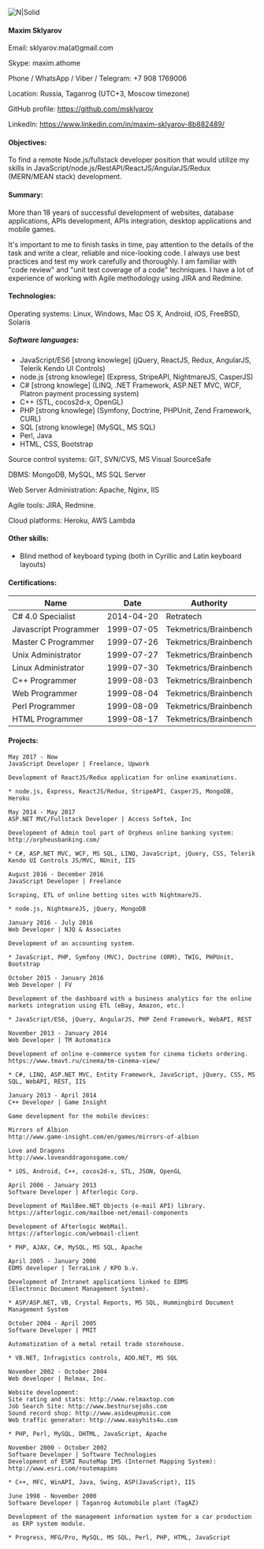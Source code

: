 ![N|Solid](http://s019.radikal.ru/i642/1707/9c/1937b2b75b1e.jpg)

#### Maxim Sklyarov

Email: sklyarov.ma(at)gmail.com

Skype: maxim.athome

Phone / WhatsApp / Viber / Telegram: +7 908 1769006 

Location: Russia, Taganrog (UTC+3, Moscow timezone)

GitHub profile: https://github.com/msklyarov

LinkedIn: https://www.linkedin.com/in/maxim-sklyarov-8b882489/

#### Objectives:

To find a remote Node.js/fullstack developer position that would utilize
 my skills in JavaScript/node.js/RestAPI/ReactJS/AngularJS/Redux
 (MERN/MEAN stack) development.

#### Summary:

More than 18 years of successful development of websites,
database applications, APIs development, APIs integration,
desktop applications and mobile games.

It's important to me to finish tasks in time, pay attention to the
details of the task and write a clear, reliable and nice-looking code.
I always use best practices and test my work carefully and thoroughly.
I am familiar with "code review" and "unit test coverage of a code"  techniques.
I have a lot of experience of working with Agile methodology using JIRA and Redmine.

#### Technologies:

Operating systems: Linux, Windows, Mac OS X, Android, iOS, FreeBSD, Solaris
##### Software languages:
 * JavaScript/ES6 [strong knowlege] (jQuery, ReactJS, Redux, AngularJS, Telerik Kendo UI Controls)
 * node.js [strong knowlege] (Express,  StripeAPI, NightmareJS, CasperJS)
 * C# [strong knowlege] (LINQ, .NET Framework, ASP.NET MVC, WCF, Platron payment processing system)
 * C++ (STL, cocos2d-x, OpenGL)
 * PHP [strong knowlege] (Symfony, Doctrine, PHPUnit, Zend Framework, CURL)
 * SQL [strong knowlege] (MySQL, MS SQL)
 * Perl, Java
 * HTML, CSS, Bootstrap

Source control systems: GIT, SVN/CVS, MS Visual SourceSafe

DBMS: MongoDB, MySQL, MS SQL Server

Web Server Administration: Apache, Nginx, IIS

Agile tools: JIRA, Redmine.

Cloud platforms: Heroku, AWS Lambda

#### Other skills:
 * Blind method of keyboard typing (both in Cyrillic and Latin keyboard layouts)

#### Certifications:

|Name|Date|Authority|
|----|----|---------|
|C# 4.0 Specialist|2014-04-20|Retratech|
|Javascript Programmer|1999-07-05|Tekmetrics/Brainbench|
|Master C Programmer|1999-07-26|Tekmetrics/Brainbench|
|Unix Administrator|1999-07-27|Tekmetrics/Brainbench|
|Linux Administrator|1999-07-30|Tekmetrics/Brainbench|
|C++ Programmer|1999-08-03|Tekmetrics/Brainbench|
|Web Programmer|1999-08-04|Tekmetrics/Brainbench|
|Perl Programmer|1999-08-09|Tekmetrics/Brainbench|
|HTML Programmer|1999-08-17|Tekmetrics/Brainbench|

#### Projects:

```
May 2017 - Now
JavaScript Developer | Freelance, Upwork

Development of ReactJS/Redux application for online examinations.

* node.js, Express, ReactJS/Redux, StripeAPI, CasperJS, MongoDB, Heroku
```
```
May 2014 - May 2017
ASP.NET MVC/Fullstack Developer | Access Softek, Inc

Development of Admin tool part of Orpheus online banking system:
http://orpheusbanking.com/

* C#, ASP.NET MVC, WCF, MS SQL, LINQ, JavaScript, jQuery, CSS, Telerik Kendo UI Controls JS/MVC, NUnit, IIS
```
```
August 2016 - December 2016
JavaScript Developer | Freelance

Scraping, ETL of online betting sites with NightmareJS.

* node.js, NightmareJS, jQuery, MongoDB
```
```
January 2016 - July 2016
Web Developer | NJQ & Associates

Development of an accounting system.

* JavaScript, PHP, Symfony (MVC), Doctrine (ORM), TWIG, PHPUnit, Bootstrap
```
```
October 2015 - January 2016
Web Developer | FV

Development of the dashboard with a business analytics for the online
markets integration using ETL (eBay, Amazon, etc.)

* JavaScript/ES6, jQuery, AngularJS, PHP Zend Framework, WebAPI, REST
```
```
November 2013 - January 2014
Web Developer | TM Automatica

Development of online e-commerce system for cinema tickets ordering.
https://www.tmavt.ru/cinema/tm-cinema-view/

* C#, LINQ, ASP.NET MVC, Entity Framework, JavaScript, jQuery, CSS, MS SQL, WebAPI, REST, IIS
```
```
January 2013 - April 2014
C++ Developer | Game Insight

Game development for the mobile devices:

Mirrors of Albion
http://www.game-insight.com/en/games/mirrors-of-albion

Love and Dragons
http://www.loveanddragonsgame.com/

* iOS, Android, C++, cocos2d-x, STL, JSON, OpenGL
```
```
April 2006 - January 2013
Software Developer | Afterlogic Corp.

Development of MailBee.NET Objects (e-mail API) library.
https://afterlogic.com/mailbee-net/email-components

Development of Afterlogic WebMail.
https://afterlogic.com/webmail-client

* PHP, AJAX, C#, MySQL, MS SQL, Apache
```
```
April 2005 - January 2006
EDMS developer | TerraLink / KPO b.v.

Development of Intranet applications linked to EDMS
(Electronic Document Management System).

* ASP/ASP.NET, VB, Crystal Reports, MS SQL, Hummingbird Document Management System
```
```
October 2004 - April 2005
Software Developer | PMIT 

Automatization of a metal retail trade storehouse.

* VB.NET, Infragistics controls, ADO.NET, MS SQL
```
```
November 2002 - October 2004
Web developer | Relmax, Inc.

Website development:
Site rating and stats: http://www.relmaxtop.com
Job Search Site: http://www.bestnursejobs.com
Sound record shop: http://www.asideupmusic.com
Web traffic generator: http://www.easyhits4u.com

* PHP, Perl, MySQL, DHTML, JavaScript, Apache
```
```
November 2000 - October 2002
Software Developer | Software Technologies
Development of ESRI RouteMap IMS (Internet Mapping System):
http://www.esri.com/routemapims

* C++, MFC, WinAPI, Java, Swing, ASP(JavaScript), IIS
```
```
June 1998 - November 2000
Software Developer | Taganrog Automobile plant (TagAZ)

Development of the management information system for a car production
 as ERP system module.

* Progress, MFG/Pro, MySQL, MS SQL, Perl, PHP, HTML, JavaScript
```

